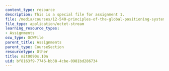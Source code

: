```yaml
---
content_type: resource
description: This is a special file for assignment 1.
file: /media/courses/12-540-principles-of-the-global-positioning-system-spring-2012/bf8163f97746bb384cbe0981bd286734_mit0090s.10n
file_type: application/octet-stream
learning_resource_types:
- Assignments
ocw_type: OCWFile
parent_title: Assignments
parent_type: CourseSection
resourcetype: Other
title: mit0090s.10n
uid: bf8163f9-7746-bb38-4cbe-0981bd286734
---
```

